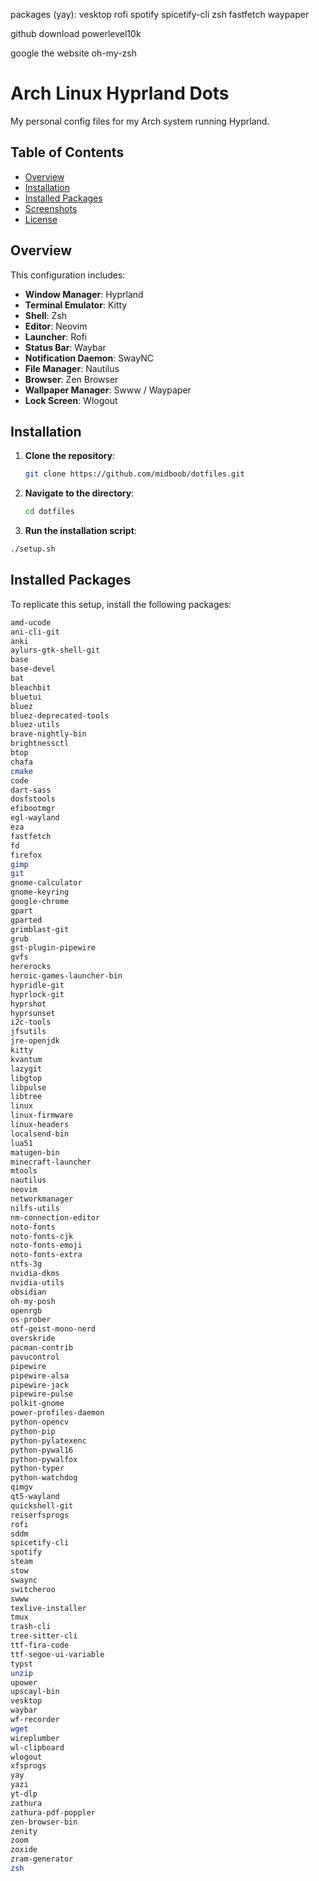 packages (yay):
vesktop
rofi
spotify
spicetify-cli
zsh
fastfetch
waypaper

github download
powerlevel10k

google the website
oh-my-zsh


# Arch Linux Hyprland Dots

My personal config files for my Arch system running Hyprland.

## Table of Contents

- [Overview](#overview)
- [Installation](#installation)
- [Installed Packages](#installed-packages)
- [Screenshots](#screenshots)
- [License](#license)

## Overview

This configuration includes:

- **Window Manager**: Hyprland
- **Terminal Emulator**: Kitty
- **Shell**: Zsh
- **Editor**: Neovim
- **Launcher**: Rofi
- **Status Bar**: Waybar
- **Notification Daemon**: SwayNC
- **File Manager**: Nautilus
- **Browser**: Zen Browser
- **Wallpaper Manager**: Swww / Waypaper
- **Lock Screen**: Wlogout

## Installation

1. **Clone the repository**:

   ```bash
   git clone https://github.com/midboob/dotfiles.git
   ```

2. **Navigate to the directory**:

   ```bash
   cd dotfiles
   ```

3. **Run the installation script**:

```bash
./setup.sh
   ```

## Installed Packages

To replicate this setup, install the following packages:

```bash
amd-ucode
ani-cli-git
anki
aylurs-gtk-shell-git
base
base-devel
bat
bleachbit
bluetui
bluez
bluez-deprecated-tools
bluez-utils
brave-nightly-bin
brightnessctl
btop
chafa
cmake
code
dart-sass
dosfstools
efibootmgr
egl-wayland
eza
fastfetch
fd
firefox
gimp
git
gnome-calculator
gnome-keyring
google-chrome
gpart
gparted
grimblast-git
grub
gst-plugin-pipewire
gvfs
hererocks
heroic-games-launcher-bin
hypridle-git
hyprlock-git
hyprshot
hyprsunset
i2c-tools
jfsutils
jre-openjdk
kitty
kvantum
lazygit
libgtop
libpulse
libtree
linux
linux-firmware
linux-headers
localsend-bin
lua51
matugen-bin
minecraft-launcher
mtools
nautilus
neovim
networkmanager
nilfs-utils
nm-connection-editor
noto-fonts
noto-fonts-cjk
noto-fonts-emoji
noto-fonts-extra
ntfs-3g
nvidia-dkms
nvidia-utils
obsidian
oh-my-posh
openrgb
os-prober
otf-geist-mono-nerd
overskride
pacman-contrib
pavucontrol
pipewire
pipewire-alsa
pipewire-jack
pipewire-pulse
polkit-gnome
power-profiles-daemon
python-opencv
python-pip
python-pylatexenc
python-pywal16
python-pywalfox
python-typer
python-watchdog
qimgv
qt5-wayland
quickshell-git
reiserfsprogs
rofi
sddm
spicetify-cli
spotify
steam
stow
swaync
switcheroo
swww
texlive-installer
tmux
trash-cli
tree-sitter-cli
ttf-fira-code
ttf-segoe-ui-variable
typst
unzip
upower
upscayl-bin
vesktop
waybar
wf-recorder
wget
wireplumber
wl-clipboard
wlogout
xfsprogs
yay
yazi
yt-dlp
zathura
zathura-pdf-poppler
zen-browser-bin
zenity
zoom
zoxide
zram-generator
zsh
```
